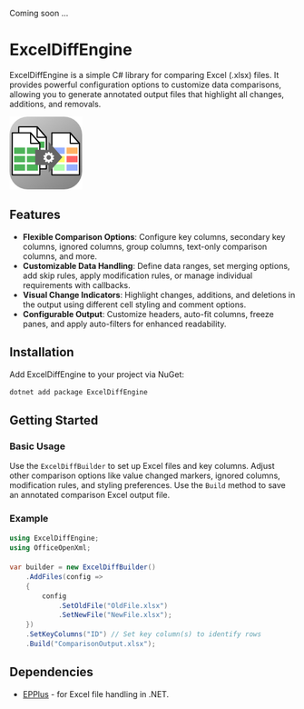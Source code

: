 Coming soon ...

# ExcelDiffEngine

ExcelDiffEngine is a simple C# library for  comparing Excel (.xlsx) files. It provides powerful configuration options to customize data comparisons, allowing you to generate annotated output files that highlight all changes, additions, and removals.


![Logo](https://github.com/chrbaeu/ExcelDiffEngine/blob/main/ExcelDiff/Icon.png?raw=true)

## Features

- **Flexible Comparison Options**: Configure key columns, secondary key columns, ignored columns, group columns, text-only comparison columns, and more.
- **Customizable Data Handling**: Define data ranges, set merging options, add skip rules, apply modification rules, or manage individual requirements with callbacks.
- **Visual Change Indicators**: Highlight changes, additions, and deletions in the output using different cell styling and comment options.
- **Configurable Output**: Customize headers, auto-fit columns, freeze panes, and apply auto-filters for enhanced readability.

## Installation

Add ExcelDiffEngine to your project via NuGet:

```bash
dotnet add package ExcelDiffEngine
```

## Getting Started

### Basic Usage

Use the `ExcelDiffBuilder` to set up Excel files and key columns.
Adjust other comparison options like value changed markers, ignored columns, modification rules, and styling preferences.
Use the `Build` method to save an annotated comparison Excel output file.

### Example

```csharp  
using ExcelDiffEngine;  
using OfficeOpenXml;  
  
var builder = new ExcelDiffBuilder()  
    .AddFiles(config =>  
    {  
        config  
            .SetOldFile("OldFile.xlsx")  
            .SetNewFile("NewFile.xlsx");  
    })  
    .SetKeyColumns("ID") // Set key column(s) to identify rows  
    .Build("ComparisonOutput.xlsx");  
```

## Dependencies

- [EPPlus](https://github.com/EPPlusSoftware/EPPlus) - for Excel file handling in .NET.

